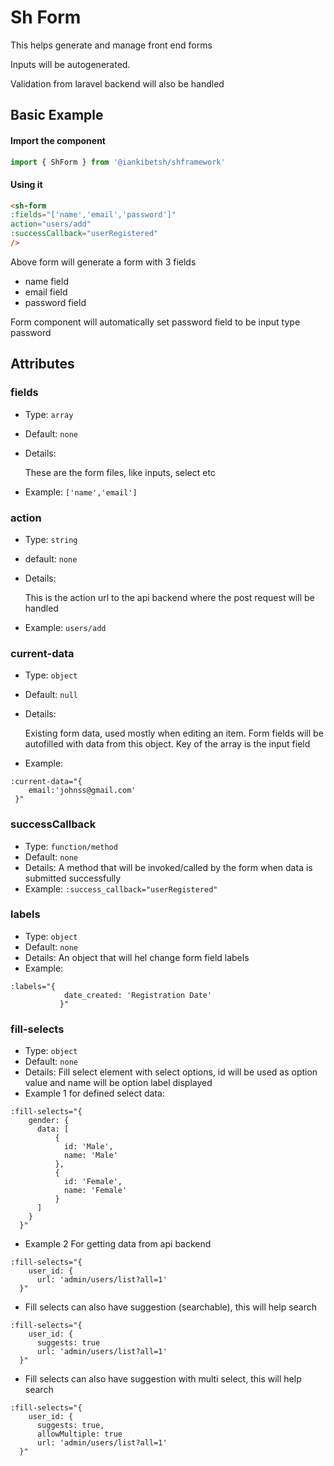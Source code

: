 # Sh Form

This helps generate and manage front end forms

Inputs will be autogenerated. 

Validation from laravel backend will also be handled

## Basic Example

#### Import the component
```javascript
import { ShForm } from '@iankibetsh/shframework'
```

#### Using it

```html
<sh-form
:fields="['name','email','password']"
action="users/add"
:successCallback="userRegistered"
/>
```

Above form will generate a form with 3 fields

- name field
- email field
- password field

Form component will automatically set password field to be input type password

## Attributes

### fields
- Type: `array`
- Default: `none`
- Details:
  
    These are the form files, like inputs, select etc
- Example: ```['name','email']```

### action
- Type: ``string``
- default: ``none``
- Details: 

    This is the action url to the api backend where the post request will be handled
- Example: ``users/add``

### current-data
- Type: ``object``
- Default: ``null``
- Details:
  
    Existing form data, used mostly when editing an item. Form fields will be 
    autofilled with data from this object. Key of the array is the input field
- Example: 
```
:current-data="{
    email:'johnss@gmail.com'
 }"
```
### successCallback
- Type: ``function/method``
- Default: ``none``
- Details:
    A method that will be invoked/called by the form when data is submitted successfully
- Example: ``:success_callback="userRegistered"``

### labels
- Type: ``object``
- Default: ``none``
- Details: 
    An object that will hel change form field labels
- Example: 
```
:labels="{
            date_created: 'Registration Date'
           }"
```

### fill-selects
- Type: ``object``
- Default: ``none``
- Details:
    Fill select element with select options, id will be used as option value and name will be option label displayed
- Example 1 for defined select data: 
```
:fill-selects="{
    gender: {
      data: [
          {
            id: 'Male',
            name: 'Male'
          },
          {
            id: 'Female',
            name: 'Female'
          }
      ]
    }
  }"
```
- Example 2 For getting data from api backend
```
:fill-selects="{
    user_id: {
      url: 'admin/users/list?all=1'
  }"
```
- Fill selects can also have suggestion (searchable), this will help search 
```
:fill-selects="{
    user_id: {
      suggests: true
      url: 'admin/users/list?all=1'
  }"
```

- Fill selects can also have suggestion with multi select, this will help search
```
:fill-selects="{
    user_id: {
      suggests: true,
      allowMultiple: true
      url: 'admin/users/list?all=1'
  }"
```
